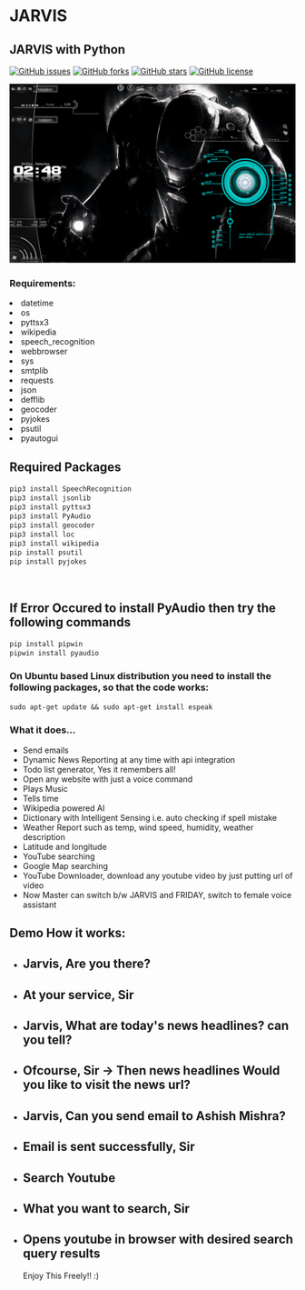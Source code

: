 # JARVIS

## JARVIS with Python

[![GitHub issues](https://img.shields.io/github/issues/ashish4626/JARVIS)](https://github.com/ashish4626/JARVIS/issues)
[![GitHub forks](https://img.shields.io/github/forks/ashish4626/JARVIS)](https://github.com/ashish4626/JARVIS/network)
[![GitHub stars](https://img.shields.io/github/stars/ashish4626/JARVIS)](https://github.com/ashish4626/JARVIS/stargazers)
[![GitHub license](https://img.shields.io/github/license/ashish4626/JARVIS)](https://github.com/ashish4626/JARVIS/blob/master/LICENSE)

<img src="jarvis1.jpg"/>

### Requirements:

<li>datetime</li>
<li>os</li>
<li> pyttsx3</li>
<li> wikipedia</li>
<li> speech_recognition </li>
<li> webbrowser</li>
<li> sys</li>
<li> smtplib</li>
<li>requests</li>
<li>json</li>
<li>defflib</li>
<li>geocoder</li>
<li>pyjokes</li>
<li>psutil</li>
<li> pyautogui</li>

<h2>Required Packages</h2>

```
pip3 install SpeechRecognition
pip3 install jsonlib
pip3 install pyttsx3
pip3 install PyAudio
pip3 install geocoder
pip3 install loc
pip3 install wikipedia
pip install psutil
pip install pyjokes



```
## If Error Occured to install PyAudio then try the following commands
```
pip install pipwin
pipwin install pyaudio

```

### On Ubuntu based Linux distribution you need to install the following packages, so that the code works:

```
sudo apt-get update && sudo apt-get install espeak

```

### What it does...

  <ul>
<li>Send emails</li>
  <li>Dynamic News Reporting at any time with api integration</li>
  <li>Todo list generator, Yes it remembers all!</li> 
<li>Open any website with just a voice command</li>
<li>Plays Music</li>
<li>Tells time</li>
<li>Wikipedia powered AI</li>
<li>Dictionary with Intelligent Sensing i.e. auto checking if spell mistake</li>
<li>Weather Report such as temp, wind speed, humidity, weather description</li>
<li>Latitude and longitude</li>
 <li>YouTube searching</li> 
 <li>Google Map searching</a>
 <li>YouTube Downloader, download any youtube video by just putting url of video</li>
 <li>Now Master can switch b/w JARVIS and FRIDAY, switch to female voice assistant</li>
</ul>


## Demo How it works:

<ul>
  <li><h2> Jarvis, Are you there?</h2></li>
  <li><h2> At your service, Sir</h2></li>
  
  <li><h2> Jarvis, What are today's news headlines? can you tell?</h2></li>
  <li><h2>Ofcourse, Sir -> Then news headlines   Would you like to visit the news url?</h2></li>
  
  <li><h2> Jarvis, Can you send email to Ashish Mishra?</h2></li>
  <li><h2> Email is sent successfully, Sir</h2></li>
  <li><h2> Search Youtube</h2></li>
  <li><h2>What you want to search, Sir</h2></li>
  <li><h2> Opens youtube in browser with desired search query results </h2></li>
  
   Enjoy This Freely!! :) 
